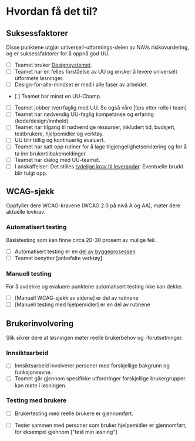 # Hvordan få det til?

## Suksessfaktorer
Disse punktene utgjør universell-utformings-delen av NAVs risikovurdering, og er suksessfaktorer for å oppnå god UU.

- [ ] Teamet bruker [Designsystemet](https://design.nav.no/).
- [ ] Teamet har en felles forståelse av UU og ønsker å levere universelt utformete løsninger.
- [ ] Design-for-alle-mindset er med i alle faser av arbeidet.
- [ ] Teamet har minst en UU-Champ.
- [ ] Teamet jobber tverrfaglig med UU. Se også våre [tips etter rolle i team]
- [ ] Teamet har nødvendig UU-faglig kompetanse og erfaring (kode/design/innhold). 
- [ ] Teamet har tilgang til nødvendige ressurser, inkludert tid, budsjett, testbrukere, hjelpemidler og verktøy.
- [ ] UU blir tidlig og kontinuerlig evaluert.
- [ ] Teamet  har satt opp rutiner for å lage tilgjengelighetserklæring og for å ta inn brukertilbakemeldinger.
- [ ] Teamet har dialog med UU-teamet.
- [ ] I anskaffelser: Det stilles [tydelige krav til leverandør](hva-gjelder/krav-til-anskaffelseer.md). Eventuelle brudd blir fulgt opp.

## WCAG-sjekk
Oppfyller dere WCAG-kravene (WCAG 2.0 på nivå A og AA), møter dere aktuelle lovkrav. 

### Automatisert testing
Basistesting som kan finne circa 20-30 prosent av mulige feil.

- [ ] Automatisert testing er en [del av byggeprosessen](https://github.com/navikt/uu-testing)
- [ ] Teamet benytter [anbefalte verktøy]

### Manuell testing
For å avdekke og evaluere punktene automatisert testing ikke kan dekke.

- [ ] [Manuell WCAG-sjekk av sidene] er del av rutinene
- [ ] [Manuell testing med hjelpemidler] er en del av rutinene

## Brukerinvolvering
Slik sikrer dere at løsningen møter reelle brukerbehov og -forutsetninger.

### Innsiktsarbeid

- [ ] Innsiktsarbeid involverer personer med forskjellige bakgrunn og funksjonsevne.
- [ ] Teamet går gjennom spesifikke utfordringer forskjellige brukergrupper kan møte i løsningen.

### Testing med brukere

- [ ] Brukertesting med reelle brukere er gjennomført.
- [ ] Tester sammen med personer som bruker hjelpemidler er gjennomført, for eksempel gjennom ["test min løsning"]

